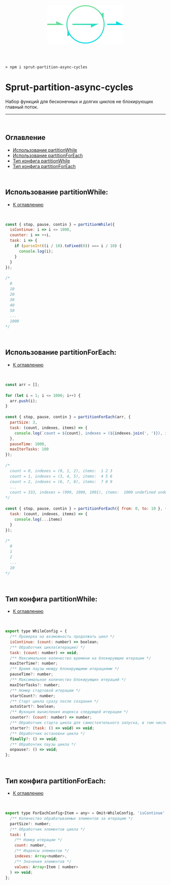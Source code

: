 <br>
<br>
<p align="center"><img src="./icon.svg" width="240"></p>
<br>
<br>

```
> npm i sprut-partition-async-cycles
```

# Sprut-partition-async-cycles

Набор функций для бесконечных и долгих циклов не блокирующих главный поток.

---

<br>

## <span id="contents">Оглавление</span>

- [Использование partitionWhile](#partitionWhile)
- [Использование partitionForEach](#partitionForEach)
- [Тип конфига partitionWhile](#whileConfigType)
- [Тип конфига partitionForEach](#forEachConfigType)

<br>

## <span id="partitionWhile">Использование partitionWhile:</span>

- [К оглавлению](#contents)

<br>

```js
const { stop, pause, contin } = partitionWhile({
  isContinue: i => i <= 1000,
  counter: i => ++i,
  task: i => {
    if (parseInt((i / 10).toFixed(0)) === i / 10) {
      console.log(i);
    }
  }
});

/*
  0
  10
  20
  30
  40
  50
  ...
  1000
*/
```

<br>

## <span id="partitionForEach">Использование partitionForEach:</span>

- [К оглавлению](#contents)

<br>

```js
const arr = [];

for (let i = 1; i <= 1000; i++) {
  arr.push(i);
}

const { stop, pause, contin } = partitionForEach(arr, {
  partSize: 3,
  task: (count, indexes, items) => {
    console.log(`count = ${count}, indexes = (${indexes.join(', ')}), items: `, ...items)
  },
  pauseTime: 1000,
  maxIterTasks: 100
});

/*
  count = 0, indexes = (0, 1, 2), items:  1 2 3
  count = 1, indexes = (3, 4, 5), items:  4 5 6
  count = 2, indexes = (6, 7, 8), items:  7 8 9
  ...
  count = 333, indexes = (999, 1000, 1001), items:  1000 undefined undefined
*/

const { stop, pause, contin } = partitionForEach({ from: 0, to: 10 }, {
  task: (count, indexes, items) => {
    console.log(...items)
  }
});

/*
  0
  1
  2
  ...
  10
*/
```

<br>

## <span id="whileConfigType">Тип конфига partitionWhile:</span>

- [К оглавлению](#contents)

<br>

```js
export type WhileConfig = {
  /** Проверка на возможность продолжать цикл */
  isContinue: (count: number) => boolean;
  /** Обработчик цикла(итерации) */
  task: (count: number) => void;
  /** Максимальное количество времени на блокирующие итерации */
  maxIterTime?: number;
  /** Время паузы между блокирующими итерациями */
  pauseTime?: number;
  /** Максимальное количество блокирующих итераций */
  maxIterTasks?: number;
  /** Номер стартовой итерации */
  startCount?: number;
  /** Старт цикла сразу после создания */
  autoStart?: boolean;
  /** Фукнция вычисления индекса следующей итерации */
  counter?: (count: number) => number;
  /** Обработчик старта цикла для самостоятельного запуска, в том числе асинхронно */
  starter?: (task: () => void) => void;
  /** Обработчик остановки цикла */
  finally?: () => void;
  /** Обрабочтик паузы цикла */
  onpause?: () => void;
};
```

<br>

## <span id="forEachConfigType">Тип конфига partitionForEach:</span>

- [К оглавлению](#contents)

<br>

```js
export type ForEachConfig<Item = any> = Omit<WhileConfig, 'isContinue' | 'counter' | 'startCount' | 'task'> & {
  /** Количество обрабатываемых элементов за итерацию */
  partSize?: number;
  /** Обработчик элементов цикла */
  task: (
    /** Номер итерации */
    count: number,
    /** Индексы элементов */
    indexes: Array<number>,
    /** Значения элементов */
    values: Array<Item | number>
  ) => void;
};
```